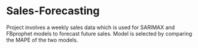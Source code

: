 # Sales-Forecasting 
Project involves a weekly sales data which is used for SARIMAX and FBprophet models to forecast future sales. Model is selected by comparing the MAPE of the two models.
